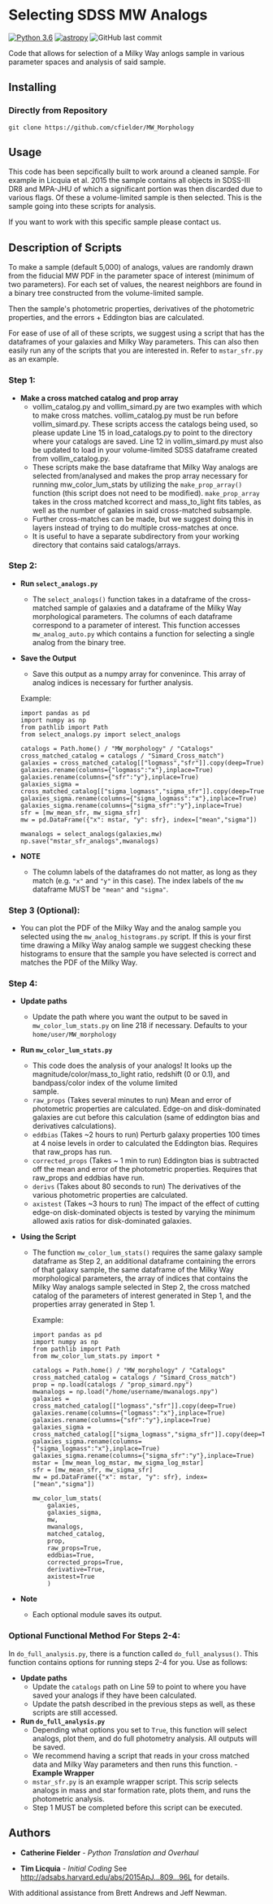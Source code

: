 # Selecting SDSS MW Analogs
[![Python 3.6](https://img.shields.io/badge/python-3.6-blue.svg)](https://www.python.org/downloads/release/python-360/)
[![astropy](http://img.shields.io/badge/powered%20by-AstroPy-orange.svg?style=flat)](http://www.astropy.org/)
![GitHub last commit](https://img.shields.io/github/last-commit/cfielder/Milky-Way-Analogs.svg)

Code that allows for selection of a Milky Way anlogs sample in various parameter spaces and analysis
of said sample.

## Installing

### Directly from Repository

`git clone https://github.com/cfielder/MW_Morphology`

## Usage

This code has been sepcifically built to work around a cleaned sample. For example in Licquia et al. 2015
the sample contains all objects in SDSS-III DR8 and MPA-JHU of which a significant portion was then discarded 
due to various flags. Of these a volume-limited sample is then selected. This is the sample going into these 
scripts for analysis.

If you want to work with this specific sample please contact us.

## Description of Scripts

To make a sample (default 5,000) of analogs, values are randomly drawn from the fiducial MW PDF in the parameter space
of interest (minimum of two parameters). For each set of values, the nearest neighbors are found in a binary tree
constructed from the volume-limited sample. 

Then the sample's photometric properties, derivatives of the photometric properties, and the errors + Eddington bias are 
calculated.

For ease of use of all of these scripts, we suggest using a script that has the dataframes of your galaxies and Milky Way
parameters. This can also then easily run any of the scripts that you are interested in. Refer to `mstar_sfr.py` as an 
example. 

### Step 1:
- **Make a cross matched catalog and prop array**
  - vollim_catalog.py and vollim_simard.py are two examples with which to make cross matches. vollim_catalog.py must be 
    run before vollim_simard.py. These scripts access the catalogs being used, so please update Line 15 in load_catalogs.py
    to point to the directory where your catalogs are saved. Line 12 in vollim_simard.py must also be updated to load in
    your volume-limited SDSS dataframe created from vollim_catalog.py.
  - These scripts make the base dataframe that Milky Way analogs are selected from/analysed and makes the prop array necessary 
    for running mw_color_lum_stats by utilizing the `make_prop_array()` function (this script does not need to be modified). 
    `make_prop_array` takes in the cross matched kcorrect and mass_to_light fits tables, as well as the number of galaxies in
    said cross-matched subsample.
  - Further cross-matches can be made, but we suggest doing this in layers instead of trying to do multiple cross-matches
    at once. 
  - It is useful to have a separate subdirectory from your working directory that contains said catalogs/arrays.

### Step 2:
- **Run `select_analogs.py`** 
  - The `select_analogs()` function takes in a dataframe of the cross-matched sample of galaxies and a dataframe of the 
  Milky Way morphological parameters. The columns of each dataframe correspond to a parameter of interest. This function 
  accesses `mw_analog_auto.py` which contains a function for selecting a single analog from the binary tree.
- **Save the Output**
  - Save this output as a numpy array for convenince. This array of analog indices is necessary for further analysis.
  
  Example:
  ```
  import pandas as pd 
  import numpy as np
  from pathlib import Path
  from select_analogs.py import select_analogs
  
  catalogs = Path.home() / "MW_morphology" / "Catalogs"
  cross_matched_catalog = catalogs / "Simard_Cross_match")
  galaxies = cross_matched_catalog[["logmass","sfr"]].copy(deep=True)
  galaxies.rename(columns={"logmass":"x"},inplace=True)
  galaxies.rename(columns={"sfr":"y"},inplace=True)
  galaxies_sigma = cross_matched_catalog[["sigma_logmass","sigma_sfr"]].copy(deep=True)
  galaxies_sigma.rename(columns={"sigma_logmass":"x"},inplace=True)
  galaxies_sigma.rename(columns={"sigma_sfr":"y"},inplace=True)
  sfr = [mw_mean_sfr, mw_sigma_sfr]
  mw = pd.DataFrame({"x": mstar, "y": sfr}, index=["mean","sigma"])
  
  mwanalogs = select_analogs(galaxies,mw)
  np.save("mstar_sfr_analogs",mwanalogs)
  ```
- **NOTE**
  - The column labels of the dataframes do not matter, as long as they match (e.g. `"x"` and `"y"` in this case). The index
    labels of the `mw` dataframe MUST be `"mean"` and `"sigma"`.
    
### Step 3 (Optional):
- You can plot the PDF of the Milky Way and the analog sample you selected using the `mw_analog_histograms.py` script. 
  If this is your first time drawing a Milky Way analog sample we suggest checking these histograms to ensure that the sample
  you have selected is correct and matches the PDF of the Milky Way.
  
### Step 4:
- **Update paths**
  - Update the path where you want the output to be saved in `mw_color_lum_stats.py` on line  218 if necessary. Defaults to 
    your `home/user/MW_morphology`
- **Run `mw_color_lum_stats.py`**
  - This code does the analysis of your analogs! 
    It looks up the magnitude/color/mass_to_light ratio, redshift (0 or 0.1), and bandpass/color index of the volume limited      
    sample.
  - `raw_props` (Takes several minutes to run)
    Mean and error of photometric properties are calculated. Edge-on and disk-dominated galaxies are cut before this 
    calculation (same of eddington bias and derivatives calculations).
  - `eddbias` (Takes ~2 hours to run)
    Perturb galaxy properties 100 times at 4 noise levels in order to calculated the Eddington bias.
    Requires that raw_props has run. 
  - `corrected_props` (Takes ~ 1 min to run)
    Eddington bias is subtracted off the mean and error of the photometric properties.
    Requires that raw_props and eddbias have run.
  - `derivs` (Takes about 80 seconds to run)
    The derivatives of the various photometric properties are calculated. 
  - `axistest` (Takes ~3 hours to run)
    The impact of the effect of cutting edge-on disk-dominated objects is tested by varying the minimum allowed axis 
    ratios for disk-dominated galaxies. 
    
- **Using the Script**
  - The function `mw_color_lum_stats()` requires the same galaxy sample dataframe as Step 2, an additional 
    dataframe containing the errors of that galaxy sample, the same dataframe of the Milky Way morphological 
    parameters, the array of indices that contains the Milky Way analogs sample selected in Step 2, the cross 
    matched catalog of the parameters of interest generated in Step 1, and the properties array generated in 
    Step 1.
    
    Example:
    ```
    import pandas as pd 
    import numpy as np
    from pathlib import Path
    from mw_color_lum_stats.py import *
    
    catalogs = Path.home() / "MW_morphology" / "Catalogs"
    cross_matched_catalog = catalogs / "Simard_Cross_match")
    prop = np.load(catalogs / "prop_simard.npy")
    mwanalogs = np.load("/home/username/mwanalogs.npy")
    galaxies = cross_matched_catalog[["logmass","sfr"]].copy(deep=True)
    galaxies.rename(columns={"logmass":"x"},inplace=True)
    galaxies.rename(columns={"sfr":"y"},inplace=True)
    galaxies_sigma = cross_matched_catalog[["sigma_logmass","sigma_sfr"]].copy(deep=True)
    galaxies_sigma.rename(columns={"sigma_logmass":"x"},inplace=True)
    galaxies_sigma.rename(columns={"sigma_sfr":"y"},inplace=True)
    mstar = [mw_mean_log_mstar, mw_sigma_log_mstar]
    sfr = [mw_mean_sfr, mw_sigma_sfr]
    mw = pd.DataFrame({"x": mstar, "y": sfr}, index=["mean","sigma"])
  
    mw_color_lum_stats(
        galaxies,
        galaxies_sigma,
        mw,
        mwanalogs,
        matched_catalog,
        prop,
        raw_props=True,
        eddbias=True,
        corrected_props=True,
        derivative=True,
        axistest=True
        )
    ```
 - **Note**
   - Each optional module saves its output.
   
### Optional Functional Method For Steps 2-4:
In `do_full_analysis.py`, there is a function called `do_full_analysus()`. This 
function contains options for running steps 2-4 for you. Use as follows:
- **Update paths**
  - Update the `catalogs` path on Line 59 to point to where you have saved your analogs if they have been calculated.
  - Update the patsh described in the previous steps as well, as these scripts are still accessed.
- **Run `do_full_analysis.py`**
  - Depending what options you set to `True`, this function will select analogs, plot them, and do 
    full photometry analysis. All outputs will be saved. 
  - We recommend having a script that reads in your cross matched data and Milky Way parameters and then runs this
    function.
-**Example Wrapper**
  - `mstar_sfr.py` is an example wrapper script. This scrip selects analogs in mass and star formation rate, plots them,
     and runs the photometric analysis. 
  - Step 1 MUST be completed before this script can be executed.

## Authors

* **Catherine Fielder** - *Python Translation and Overhaul* 

* **Tim Licquia** - *Initial Coding* See http://adsabs.harvard.edu/abs/2015ApJ...809...96L for details.

With additional assistance from Brett Andrews and Jeff Newman.
